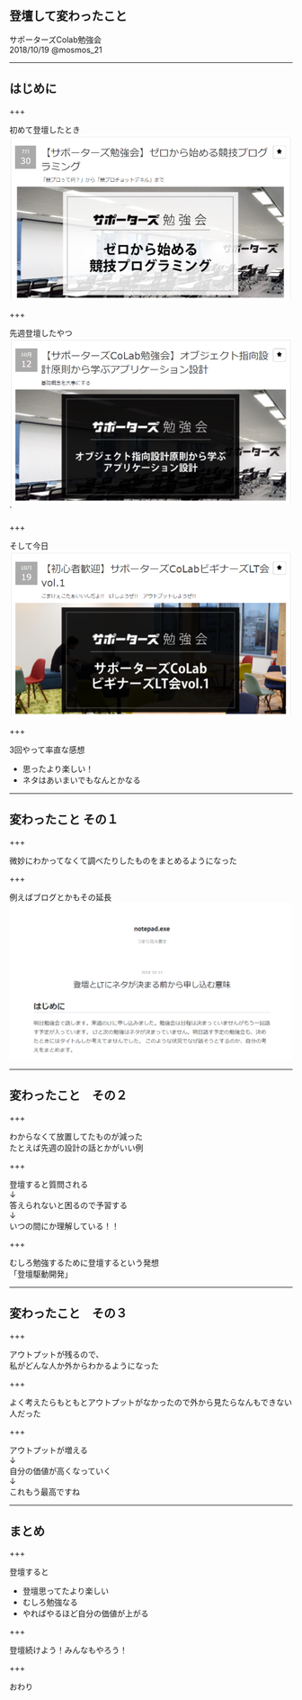 ## 登壇して変わったこと

サポーターズColab勉強会  
2018/10/19 @mosmos_21

---

## はじめに

+++

初めて登壇したとき
![1](./20181019/images/1.PNG)

+++

先週登壇したやつ
![2](images/2.PNG)`

+++

そして今日
![3](images/3.PNG)

+++

3回やって率直な感想

- 思ったより楽しい！
- ネタはあいまいでもなんとかなる

---

## 変わったこと その１

+++

微妙にわかってなくて調べたりしたものをまとめるようになった

+++

例えばブログとかもその延長
![4](images/4.PNG)

---

## 変わったこと　その２

+++

わからなくて放置してたものが減った  
たとえば先週の設計の話とかがいい例

+++

登壇すると質問される  
↓  
答えられないと困るので予習する  
↓  
いつの間にか理解している！！  

+++

むしろ勉強するために登壇するという発想  
「登壇駆動開発」

---

## 変わったこと　その３

+++

アウトプットが残るので、  
私がどんな人か外からわかるようになった

+++

よく考えたらもともとアウトプットがなかったので外から見たらなんもできない人だった

+++

アウトプットが増える  
↓  
自分の価値が高くなっていく  
↓  
これもう最高ですね  

---

## まとめ

+++

登壇すると

- 登壇思ってたより楽しい
- むしろ勉強なる
- やればやるほど自分の価値が上がる

+++

登壇続けよう！みんなもやろう！

+++

おわり